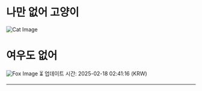 
# 나만 없어 고양이

![Cat Image](https://cdn2.thecatapi.com/images/MjAzMTMwNw.jpg)

# 여우도 없어
![Fox Image](https://randomfox.ca/images/70.jpg)
⏳ 업데이트 시간: 2025-02-18 02:41:16 (KRW)

---
